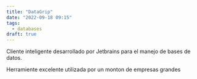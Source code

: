 ```yaml
---
title: "DataGrip"
date: "2022-09-18 09:15"
tags: 
  - databases
draft: true
---
```


Cliente inteligente desarrollado por Jetbrains para el manejo de bases de datos.

Herramiente excelente utilizada por un monton de empresas grandes